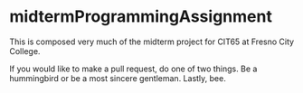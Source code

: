 midtermProgrammingAssignment
============================

This is composed very much of the midterm project for CIT65 at Fresno City College. 

If you would like to make a pull request, do one of two things. Be a hummingbird or be a most sincere gentleman. Lastly, bee. 
